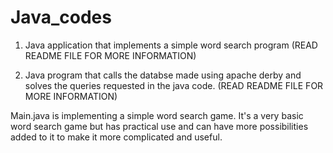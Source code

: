 # Java_codes

1. Java application that implements a simple word search program (READ README FILE FOR MORE INFORMATION)

2. Java program that calls the databse made using apache derby and solves the queries requested in the java code. (READ README FILE FOR MORE INFORMATION)

Main.java is implementing a simple word search game. It's a very basic word search game but has practical use and can have more possibilities added to it to make it more complicated and useful.
